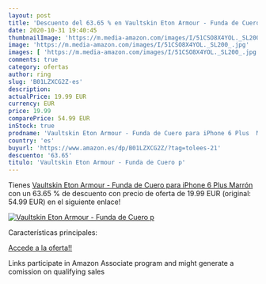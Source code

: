 ```yaml
---
layout: post
title: 'Descuento del 63.65 % en Vaultskin Eton Armour - Funda de Cuero p'
date: 2020-10-31 19:40:45
thumbnailImage: 'https://m.media-amazon.com/images/I/51CSO8X4YOL._SL200_.jpg'
image: 'https://m.media-amazon.com/images/I/51CSO8X4YOL._SL200_.jpg'
images: [ 'https://m.media-amazon.com/images/I/51CSO8X4YOL._SL200_.jpg' ]
comments: true
category: ofertas
author: ring
slug: 'B01LZXCG2Z-es'
description:
actualPrice: 19.99 EUR
currency: EUR
price: 19.99
comparePrice: 54.99 EUR
inStock: true
prodname: 'Vaultskin Eton Armour - Funda de Cuero para iPhone 6 Plus  Marrón '
country: 'es'
buyurl: 'https://www.amazon.es/dp/B01LZXCG2Z/?tag=tolees-21'
descuento: '63.65'
titulo: 'Vaultskin Eton Armour - Funda de Cuero p'
---
```


Tienes [Vaultskin Eton Armour - Funda de Cuero para iPhone 6 Plus  Marrón ](https://www.amazon.es/dp/B01LZXCG2Z/?tag=tolees-21) con un 63.65 % de descuento con precio de oferta de 19.99 EUR (original: 54.99 EUR) en el siguiente enlace!

[![Vaultskin Eton Armour - Funda de Cuero p](https://m.media-amazon.com/images/I/51CSO8X4YOL._SL200_.jpg)](https://www.amazon.es/dp/B01LZXCG2Z/?tag=tolees-21)

Características principales:


[Accede a la oferta!!](https://www.amazon.es/dp/B01LZXCG2Z/?tag=tolees-21)

Links participate in Amazon Associate program and might generate a comission on qualifying sales


